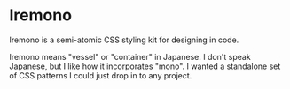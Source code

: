 # Iremono

Iremono is a semi-atomic CSS styling kit for designing in code.

Iremono means "vessel" or "container" in Japanese. I don't speak Japanese, but I like how it incorporates "mono". I wanted a standalone set of CSS patterns I could just drop in to any project.
